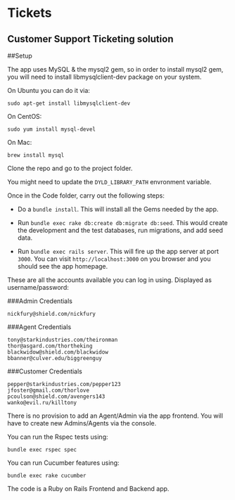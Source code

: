 # Tickets
## Customer Support Ticketing solution

##Setup

The app uses MySQL & the mysql2 gem, so in order to install mysql2 gem, you will need to install libmysqlclient-dev package on your system.

On Ubuntu you can do it via:

  `sudo apt-get install libmysqlclient-dev`

On CentOS:

  `sudo yum install mysql-devel`

On Mac:

  `brew install mysql`

Clone the repo and go to the project folder.

You might need to update the `DYLD_LIBRARY_PATH` envronment variable.

Once in the Code folder, carry out the following steps:

* Do a `bundle install`. This will install all the Gems needed by the app.

* Run `bundle exec rake db:create db:migrate db:seed`. This would create the development and the test databases, run migrations, and add seed data.

* Run `bundle exec rails server`. This will fire up the app server at port `3000`. You can visit `http://localhost:3000` on you browser and you should see the app homepage.

These are all the accounts available you can log in using. Displayed as username/password:


###Admin Credentials

```
nickfury@shield.com/nickfury
```


###Agent Credentials

```
tony@starkindustries.com/theironman
thor@asgard.com/thortheking
blackwidow@shield.com/blackwidow
bbanner@culver.edu/biggreenguy
```

###Customer Credentials

```
pepper@starkindustries.com/pepper123
jfoster@gmail.com/thorlove
pcoulson@shield.com/avengers143
wanko@evil.ru/killtony
```

There is no provision to add an Agent/Admin via the app frontend. You will have to create new Admins/Agents via the console.

You can run the Rspec tests using:

  `bundle exec rspec spec`

You can run Cucumber features using:

  `bundle exec rake cucumber`


The code is a Ruby on Rails Frontend and Backend app.
